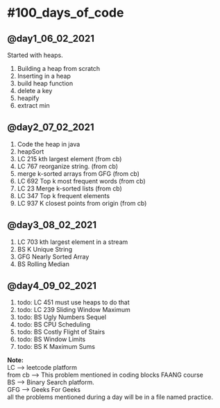 <h1>#100_days_of_code</h1>
    <h2>@day1_06_02_2021</h2>
        Started with heaps.
        <ol>
        <li>Building a heap from scratch</li>
        <li>Inserting in a heap</li>
        <li>build heap function</li>
        <li>delete a key</li>
        <li>heapify</li>
        <li>extract min</li>
        </ol>
    <h2>@day2_07_02_2021</h2>
        <ol>
        <li>Code the heap in java</li>
        <li>heapSort</li>
        <li>LC 215 kth largest element (from cb)</li>
        <li>LC 767 reorganize string. (from cb)</li>
        <li>merge k-sorted arrays from GFG (from cb)</li>
        <li>LC 692 Top k most frequent words (from cb)</li>
        <li> LC 23 Merge k-sorted lists (from cb)</li>
        <li>LC 347 Top k frequent elements</li>
        <li>LC 937 K closest points from origin (from cb)</li>
        </ol>
    <h2>@day3_08_02_2021</h2>
        <ol>
        <li>LC 703 kth largest element in a stream</li>
        <li>BS K Unique String</li>
        <li>GFG Nearly Sorted Array</li>
        <li>BS Rolling Median</li>
        </ol>
    <h2>@day4_09_02_2021</h2>
        <ol>
            <li>todo: LC 451 must use heaps to do that</li>
            <li>todo: LC 239 Sliding Window Maximum</li>
            <li>todo: BS Ugly Numbers Sequel</li>
            <li>todo: BS CPU Scheduling</li>
            <li>todo: BS Costly Flight of Stairs</li>
            <li>todo: BS Window Limits</li>
            <li>todo: BS K Maximum Sums</li>
        </ol>


<p>
    <b>Note: </b> <br/>
    LC --> leetcode platform <br/>
    from cb --> This problem mentioned in coding blocks FAANG course <br/>
    BS --> Binary Search platform. <br/>
    GFG --> Geeks For Geeks <br/>
    all the problems mentioned during a day will be in a file named practice.<br/>
</p>
    
